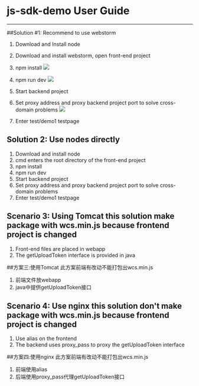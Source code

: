 # js-sdk-demo User Guide

---
##Solution #1: Recommend to use webstorm 
 1. Download and Install node
 2. Download and install webstorm, open front-end project
 3. npm install
 ![](https://camo.githubusercontent.com/abd6d85291f4089583d9dc04368dffd780adaa69/68747470733a2f2f77696b692e6368696e616e657463656e7465722e636f6d2f68746d6c2f646f632f2f32303138313131352f31353432323733373337333139696d6167652e706e67)
 
 4. npm run dev
 ![](https://camo.githubusercontent.com/30f2cf57cd4599d5da9267832924704b93bdccc1/68747470733a2f2f77696b692e6368696e616e657463656e7465722e636f6d2f68746d6c2f646f632f2f32303138313131352f31353432323733373636383331696d6167652e706e67)
 
 5. Start backend project
 6. Set proxy address and proxy backend project port to solve cross-domain problems
 ![](https://camo.githubusercontent.com/618cd65f74eb0c61ceb75b2572e9e1f825391156/68747470733a2f2f77696b692e6368696e616e657463656e7465722e636f6d2f68746d6c2f646f632f2f32303138313131352f31353432323733393638313933696d6167652e706e67)
 
 7. Enter test/demo1 testpage

## Solution 2: Use nodes directly
1. Download and install node
2. cmd enters the root directory of the front-end project
3. npm install
4. npm run dev
5. Start backend project
6. Set proxy address and proxy backend project port to solve cross-domain problems
7. Enter test/demo1 testpage

## Scenario 3: Using Tomcat this solution make package with wcs.min.js because frontend project is changed
1. Front-end files are placed in webapp
2. The getUploadToken interface is provided in java

##方案三:使用Tomcat 此方案前端有改动不能打包出wcs.min.js
1. 前端文件放webapp
2. java中提供getUploadToken接口


## Scenario 4: Use nginx this solution don't make package with wcs.min.js because frontend project is changed
1. Use alias on the frontend
2. The backend uses proxy_pass to proxy the getUploadToken interface

##方案四:使用nginx 此方案前端有改动不能打包出wcs.min.js
1. 前端使用alias
2. 后端使用proxy_pass代理getUploadToken接口
